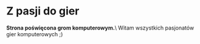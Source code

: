 # Z pasji do gier
**Strona poświęcona grom komputerowym.**\ 
Witam wszystkich pasjonatów gier komputerowych ;)
